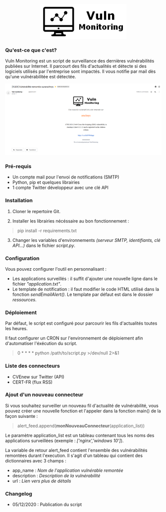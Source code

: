<p align="center">
  <img src="https://raw.githubusercontent.com/ArnaudLhutereau/vuln_monitoring/main/ressources/logo.png" alt="Logo Vuln Monitoring"/>
</p>

### Qu'est-ce que c'est?

Vuln Monitoring est un script de surveillance des dernières vulnérabilités publiées sur Internet. Il parcourt des fils d'actualités et détecte si des logiciels utilisés par l'entreprise sont impactés.
Il vous notifie par mail dès qu'une vulnérabilitée est détectée.

<p align="center">
  <img src="https://raw.githubusercontent.com/ArnaudLhutereau/vuln_monitoring/main/ressources/preview.png" alt="Preview email notif"/>
</p>

### Pré-requis

- Un compte mail pour l'envoi de notifications (SMTP)
- Python, pip et quelques librairies
- 1 compte Twitter développeur avec une clé API


### Installation

1. Cloner le repertoire Git.

2. Installer les librairies nécéssaire au bon fonctionnement :
> pip install -r requirements.txt

3. Changer les variables d'environnements *(serveur SMTP, identifiants, clé API...)* dans le fichier *script.py*.

### Configuration

Vous pouvez configurer l'outil en personnalisant :
- Les applications surveillés : il suffit d'ajouter une nouvelle ligne dans le fichier *"application.txt"*.
- Le template de notification : il faut modifier le code HTML utilisé dans la fonction *sendEmailAlert()*. Le template par défaut est dans le dossier *ressources*.


### Déploiement

Par défaut, le script est configuré pour parcourir les fils d'actualités toutes les heures.

Il faut configurer un CRON sur l'environnement de déploiement afin d'automatiser l'éxécution du script.


> 0 * * * * python /path/to/script.py >/dev/null 2>&1


### Liste des connecteurs

- CVEnew sur Twitter (API)
- CERT-FR (flux RSS)



### Ajout d'un nouveau connecteur

Si vous souhaitez surveiller un nouveau fil d'actualité de vulnérabilité, vous pouvez créer une nouvelle
fonction et l'appeler dans la fonction main() de la façon suivante :

> alert_feed.append(**monNouveauConnecteur**(application_list))

Le paramètre application_list est un tableau contenant tous les noms des applications surveillées (exemple : *['nginx','windows 10']*).

La variable de retour alert_feed contient l'ensemble des vulnérabilités remontées durant l'execution.
Il s'agit d'un tableau qui contient des dictionnaires avec 3 champs :
- app_name : *Nom de l'application vulnérable remontée*
- description : *Description de la vulnérabilité*
- url : *Lien vers plus de détails*

### Changelog

- 05/12/2020 : Publication du script

